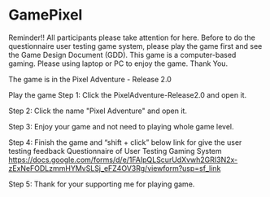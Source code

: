 # GamePixel

Reminder!!
All participants please take attention for here.
Before to do the questionnaire user testing game system, please play the game first and see the Game Design Document (GDD).
This game is a computer-based gaming. Please using laptop or PC to enjoy the game. Thank You.

The game is in the Pixel Adventure - Release 2.0

Play the game
Step 1: Click the PixelAdventure-Release2.0 and open it.

Step 2: Click the name "Pixel Adventure" and open it.

Step 3: Enjoy your game and not need to playing whole game level.

Step 4: Finish the game and “shift + click” below link for give the user testing feedback
Questionnaire of User Testing Gaming System
https://docs.google.com/forms/d/e/1FAIpQLScurUdXvwh2GRI3N2x-zExNeFODLzmmHYMvSLSj_eFZ4OV3Rg/viewform?usp=sf_link

Step 5: Thank for your supporting me for playing game.
